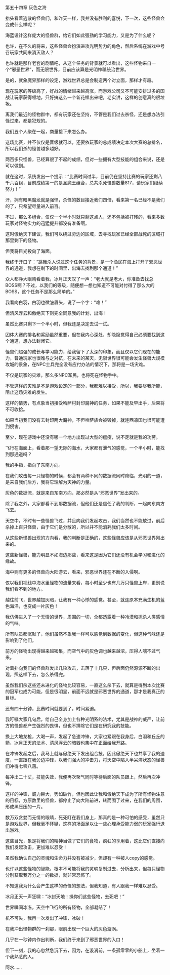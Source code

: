 第五十四章 灰色之海


抬头看着逃散的怪兽们，和昨天一样，我并没有胜利的喜悦，下一次，这些怪兽会变成什么样呢？

海蓝设计这样庞大的怪兽群，给它们如此强劲的学习能力，又是为了什么呢？

也许，在不久的将来，这些怪兽会扮演进攻光明势力的角色，然后系统在游戏中号召玩家共同来消灭敌人？

也许就是那样老套的剧情吧，从这个任务的背景就可以看出，这些怪物来自一个“邪恶世界”，而无限世界，目前应该算是光明神祗统治世界。

是的，就象魔界那样的设定，游戏世界总是会制造两个对立面，那样才有趣。

现在玩家的等级高了，好战的情绪越来越高涨，而游戏公司又不可能安排过多的国战让玩家获得领地，只好搞这么一个新花样出来吧，老实讲，这样的创意真的很垃圾。

离我们最近的怪物群中，都有玩家还在坚持，不管是我们过去杀怪，还是想办法引怪过来，都是犯规的。

我们五个人聚在一起，商量接下来怎么办。

这场比赛，并不仅仅是晋级就可以，还要依玩家的总成绩决定本次大赛的总排名，所以我们杀的怪兽越多越好。

两百多只怪兽，已经算很了不起的成绩，但对一些拥有大型技能的组合来说，还是可以做到。

就在这时，系统发出一个提示：“比赛时间过半，目前仍在坚持比赛的玩家还剩八千六百组，目前成绩第一的是圣魔王组合，总共杀死怪兽数量817，请玩家们继续努力！”

汗，拥有暗黑魔龙就是强悍，杀怪的数目接近我们四倍，看来第一名已经不是我们的了，只希望尽量进入前百。

不过，那么多组合，仅仅一个半小时就只剩这点人，还不包括被打残的，看来多数玩家对怪物实力的迅猛提升都没有准备啊。

这时傲绝天下建议，我们可以绕过旁边的区域，去寻找玩家已经全部战死的区域打那里剩下的怪物。

但我将目光投向了海面。

我终于开口了：“跳舞杀人说过这个任务的背景，是一个渔民在海上打开了邪恶世界的通道，我想在剩下的时间里，出海去找到那个通道！”

众人都睁大眼睛看着我，冰月正天叹了一声：“老大就是老大，你准备去找总BOSS啊？不过，以我们的等级，随便想一想也知道不可能对付得了那么大的BOSS，这个任务不是那么简单的。”

我看向白羽，白羽也微皱眉头，说了一个字：“难！”

但清风浮云和傲绝天下则完全同意我的计划，出海！

虽然比赛只剩下一个半小时，但我还是决定去试一试。

团体大赛的排名和奖励虽然重要，但在我内心深处，却隐隐觉得自己必须要找到这个通道，想办法封闭它。

怪兽们超强的成长与学习能力，给我留下了太深的印象，而且仅以它们现在的能力，普通玩家也很难与之对抗，在未来的某天，无限世界很可能会发生怪兽大规模攻城的景象，在NPC士兵完全没有应付办法的情况下，那将是一场灾难。

不仅是玩家的灾难，那么多NPC军民，也将死在怪物手中。

不管这样的灾难是不是游戏设定的一部分，我都难以接受，所以，我要尽我所能，阻止这场灾难的发生。

这样的情势，有点象当初接受哈萨村封印魔神的任务，如果不能及早出手，后果将不可收拾。

如果当初我们没有去封印两大魔神，不但哈萨族会被毁掉，就连西凉国也很可能遭到侵害。

至少，现在游戏中还没有哪一个地方出现过大型的瘟疫，说不定就是我的功劳。

飞行在海面上，看着那一望无际的海水，大家都有泄气的感觉，一个半小时，能找到那通道吗？

我的手指，指向了东南方向。

在我们攻击每一只怪物的时候，都会有两种不同的数据流同时降临，光明的一道，是来自我们后方，我将它理解为天神的力量。

灰色的数据流，就是来自东南方向，那必然是从“邪恶世界”发出来的。

除了我之外，大家都看不到那数据流，但他们还是信任了我的判断，一起向东南方飞去。

天空中，不时有一些怪兽飞过，并且向我们发起攻击，我们当然也不能放过，前后杀掉上百只怪兽，由于它们是分散的，所以并不能消耗我们太多时间。

从这些新怪兽出现的方向看，我的判断是正确的，这些怪兽应该是从邪恶世界刚出来的。

这些新怪兽，能力明显不如海边那些，看来这是因为它们还没有机会学习和进化的缘故。

海中则有更多的怪兽向大陆游去，看来，邪恶世界还在不断的入侵啊。

仅以我们视线中海水里怪物的流量来看，每小时至少也有几万只怪兽上岸，更别说我们看不到的地方。

越往前飞，世界越加灰暗，让我有一种心悸的感觉。甚至，就连原本充满生机的蓝色海洋，也变成一片灰色！

我仿佛进入了一个无情的世界，周围的一切，全都透露着一种冷漠和扼杀人类感情的气味。

所有队员都沉默了，他们虽然不象我一样可以感觉到数据的变化，但这种气味还是影响到了他们。

前方的怪物出现得越来越密集，而空气中的灰色调也越来越浓，压得人喘不过气来。

对着扑向我们的怪兽群发出几轮攻击，击落了十几只，但后面仍然源源不断的出现，照这样下去，怎么杀得完。

虽然我们杀这些还未进化的怪物比较容易，一直这么杀下去，就算是得到本次比赛的冠军也成为可能，但是很明显，前面不远就是邪恶世界的通道，那才是我真正的目标。

还有四十分钟，比赛时间就要到了，时间紧迫。

我叮嘱大家几句后，给自己全身加上各种光明系的法术，尤其是战神的威严，让前方的怪兽都产生强烈的畏惧，但也不排除它们是在研究我的技能。

换上大地龙枪，大喝一声，发起了急速冲锋，大家也紧跟在我身后，白羽和丘丘的箭、冰月正天的法术、清风浮云的暗器也集中在正面给我开路。

在冲锋发起之后，我马上就与傲绝天下发出组合技，因此傲绝天下也共享了我的速度，一直跟在我旁边冲锋，以我们强大的冲击力，将天空中陷入半呆滞状态的怪兽们冲得七零八落。

每冲出二十丈，技能失效，我便再次聚气同时等待后面的队员跟上，然后再次冲锋。

这样的冲锋，威力巨大，势如破竹，但也因此让我和傲绝天下成为了所有怪物注意的目标，方原数里的怪兽，都停止了向大陆前进，转而围了过来，在我们的周围，形成黑压压的一片。

数万双贪婪而无情的眼睛，死死盯在我们身上，那真的是一种可怕的感受，虽然只是游戏世界，但我毫不怀疑，这样的场面足以让一些心理承受能力弱的玩家强行退出游戏。

这些目光，象是将我们的精神当做了它们的食物，疯狂的享用着，这比它们直接向我们发起攻击，更加难以忍受！

虽然我确认自己的灵魂和生命力并没有被减少，但却有一种被人copy的感觉。

也许以这些怪物的智能，根本不可能将我的灵魂复制过去，分析出来，但每只怪物分别获取我万分之一的数据，就非常恐怖了。

不知道我为什么会产生这样的奇怪的想法，但我知道，有人跟我一样难以忍受。

冰月正天一声狂啸：“冰封天地！操你们这些怪物，去死吧！”

世界瞬间冰冻，天空中飞行的所有怪物，全部凝结了！

机不可失，我再一次发出了冲锋，冰破！

在我冲出怪物群的一刹那，眼前出现一个巨大的灰色漩涡。

几乎在一秒钟内作出判断，我们终于来到了邪恶世界的入口！

但下一刻，我的心忽然急沉下去，因为，在漩涡前，一条孤零零的小船上，坐着一个我熟悉的人。

阿水……





